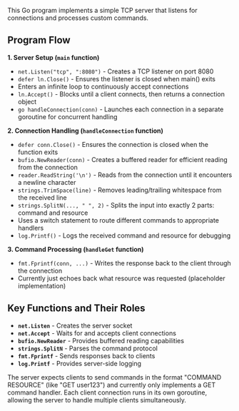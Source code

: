 This Go program implements a simple TCP server that listens for connections and processes custom commands.

## Program Flow

**1. Server Setup (`main` function)**

- `net.Listen("tcp", ":8080")` - Creates a TCP listener on port 8080
- `defer ln.Close()` - Ensures the listener is closed when main() exits
- Enters an infinite loop to continuously accept connections
- `ln.Accept()` - Blocks until a client connects, then returns a connection object
- `go handleConnection(conn)` - Launches each connection in a separate goroutine for concurrent handling

**2. Connection Handling (`handleConnection` function)**

- `defer conn.Close()` - Ensures the connection is closed when the function exits
- `bufio.NewReader(conn)` - Creates a buffered reader for efficient reading from the connection
- `reader.ReadString('\n')` - Reads from the connection until it encounters a newline character
- `strings.TrimSpace(line)` - Removes leading/trailing whitespace from the received line
- `strings.SplitN(..., " ", 2)` - Splits the input into exactly 2 parts: command and resource
- Uses a switch statement to route different commands to appropriate handlers
- `log.Printf()` - Logs the received command and resource for debugging

**3. Command Processing (`handleGet` function)**

- `fmt.Fprintf(conn, ...)` - Writes the response back to the client through the connection
- Currently just echoes back what resource was requested (placeholder implementation)

## Key Functions and Their Roles

- **`net.Listen`** - Creates the server socket
- **`net.Accept`** - Waits for and accepts client connections
- **`bufio.NewReader`** - Provides buffered reading capabilities
- **`strings.SplitN`** - Parses the command protocol
- **`fmt.Fprintf`** - Sends responses back to clients
- **`log.Printf`** - Provides server-side logging

The server expects clients to send commands in the format "COMMAND RESOURCE" (like "GET user123") and currently only implements a GET command handler. Each client connection runs in its own goroutine, allowing the server to handle multiple clients simultaneously.
